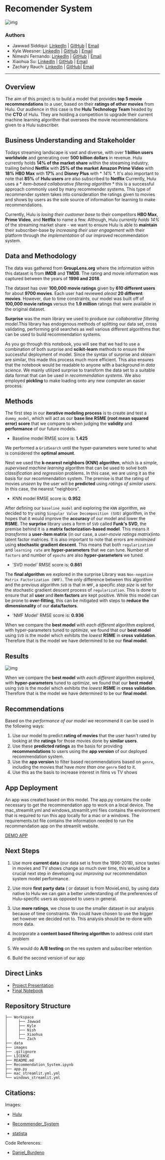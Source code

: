 # Recomender System

![img](./images/Hulu_Banner.jpeg) 
### Authors

- Jawwad Siddiqui:
[LinkedIn](https://www.linkedin.com/in/jsiddiqui85/) |
[GitHub](https://github.com/jsiddiqui85) |
[Email](jsiddiqui85@gmail.com)
- Kyle Weesner:
[LinkedIn](https://www.linkedin.com/in/kyleweesner/) |
[GitHub](https://github.com/KyleWeesner) |
[Email](weesnerkew@yahoo.com)
- Nimeshi Fernando: 
[LinkedIn](https://www.linkedin.com/in/nimeshi-fernando2019/) |
[GitHub](https://github.com/nishlikefish) |
[Email](nimeshilfernando@gmail.com)
- Xiaohua Su: 
[LinkedIn](https://www.linkedin.com/in/xiaohua-su/) |
[GitHub](https://github.com/xiaohua-su) |
[Email](xiaohuasu99@gmail.com)
- Zachary Rauch: 
[LinkedIn](https://www.linkedin.com/in/zach-rauch/) |
[GitHub](https://github.com/ZachRauch)|
[Email](zach.rauch0@gmail.com)

---
## Overview

The aim of this project is to build a model that provides **top 5 movie recommendations** to a user, based on their **ratings of other movies** from Hulu. Our audience in this case is the **Hulu Technology Team** headed by the **CTO** of Hulu. They are holding a competition to upgrade their current machine learning algorithm that oversees the movie recommendations given to a Hulu subscriber. 

## Business Understanding and Stakeholder

Todays streaming landscape is vast and diverse, with over **1 billion users worldwide** and generating over **500 billion dollars** in revenue.  Hulu currently holds **14% of the market share** within the streaming industry, trailing behind **Netflix** with **25% of the market** **Amazon Prime Video** with **18%** **HBO Max** with **17%** and **Disney Plus** with * *14%* *.  It's also important to note that **85%** of **Hulu users** are also subscribed to **Netflix**  Currently, Hulu uses a * *item-based collaborative filtering algorithm* * this is a successful approach commonly used by many recommender systems. This type of recommender system takes into consideration the ratings given to movies and shows by users as the sole source of information for learning to make recommendations. 

Currently, Hulu is *losing their customer base* to their competitors **HBO Max**, **Prime Video**, and **Netflix** to name a few.  Although, Hulu *currently holds 14%* of the streaming market share - we want to ensure Hulu is able to **maintain** their subscriber-base by *increasing their user engagement* with their platform through *the implementation* of our improved recommendation system.

## Data and Methodology

The data was gathered from **GroupLens.org** where the information within this dataset is from **IMDB** and **TMDB**.  The rating and movie information was captured between the years of **1996 and 2018**.  

The dataset has over **100,000 movie ratings** given by **610 different users** for about **9700 movies**. Each user had reviewed *aleast* **20 different movies**.  However, due to time constraints, our model was built off of **100,000 movie ratings** versus the **1.9 million** ratings that were available in the original dataset.

**Surprise** was the main library we used to produce our *collaborative filtering model*.This library has endogenous methods of splitting our data set, cross validating, performing grid searches as well various different algorithms that can be used to build recommendation systems. 

As you go through this notebook, you will see that we had to use a combination of both surprise and **scikit-learn** methods to ensure the successful deployment of model. Since the syntax of surprise and sklearn are similar, this made this process much more efficient. This also ensures that the notebook would be readable to anyone with a background in *data science*. We mainly utilized surprise to transform the data set to a suitable data format that can be used in *recommendation systems*. We also employed **pickling** to make loading onto any new computer an easier process. 

## Methods

The first step in our **iterative modeling process** is to create and test a `dummy_model`, which will act as our **base line RSME (root mean squared error) score** that we compare to when judging the **validity** and **performance** of our future models.  

- Baseline model RMSE score is: **1.425**

We performed a `GridSearch` until the hyper-parameters were tuned to what is considered the **optimal amount**.

Next we used the **k-nearest neighbors (KNN) algorithm**, which is a *simple*, *supervised machine learning* algorithm that can be used to solve both *classification* and *regression* problems. In this case, we are using it as the basis for our recommendation system. The premise is that the rating of movies *unseen* by the user will be **predicted** using *ratings of similar users*. In this case, the nearest "neighbors".

- KNN model RMSE score is: **0.952**

After defining our `baseline_model` and exploring the `KNN` algorithm, we decided to try using `Singular Value Decomposition (SVD)` algorithm, in the hopes that it would improve the **accuracy** of our model and lower the **RSME**. The **surprise** library uses a form of `SVD` called **Funk's SVD**, the premise behind it is a **matrix factorization-based model**. This means it *transforms* a **user-item matrix** (in our case, a *user-movie ratings matrix*)into latent factor matrices. It is also important to note that errors are *minimized* using **stochastic gradient descent**.  This means that both `regularization` and `learning rate` are **hyper-parameters** that we can tune. Number of `factors` and number of `epochs` are also **hyper-parameters** we tuned.

- 'SVD model' RMSE score is: **0.861**

The **final algorithm** we explored in the surprise Library was `Non-negative Matrix Factorization (NMF)`. The only difference between this algorithm and the previous algorithm `SVD` is that in `NMF`, a specific *step size* is set for the stochastic gradient descent process of `regularization`. This is done to ensure that all **user** and **item factors** are kept positive. While this model can be prone to **over-fitting**, this can be mitigated with steps to **reduce the dimensionality** of our **data/factors**. 

- 'NMF Model' RMSE score is: **0.936**

When we compare the **best model** with *each different* algorithm explored, with hyper-parameters tuned to *optimize*, we found that our **best model** using `SVD` is the model which exhibits the *lowest* **RSME** in **cross validation**. Therefore that is the model we have determined to be our **final model**.

## Results
![img](./images/model_performance.png)

When we compare the **best model** with *each different* algorithm explored, with **hyper-parameters** tuned to *optimize*, we found that our **best model** using `SVD` is the model which exhibits the *lowest* **RSME** in **cross validation**. Therefore that is the model we have determined to be our **final model**.

## Recommendations 

Based on the *performance of our model* we recommend it can be used in the following ways: 

 1. Use our model to predict **rating of movies** that the user hasn't rated by looking at the **ratings** for those movies done by **similar users**.
 2. Use these **predicted ratings** as the basis for providing **recommendations** to users using the **app version** of our deployed recommendation system.
 3. Use the **app version** to filter based recommendations based on `genre`, including the movies that have *more than one* `genre` tied to it. 
 4. Use this as the basis to increase interest in films vs TV shows 

## App Deployment

An app was created based on this model. The app.py contains the code necessary to get the recommendation app to work on a local device. The mac_streamlit.yml and windows_streamlit.yml files contains the environment that is required to run this app locally for a mac or a windows. The requirements.txt file contains the information needed to run the recommendation app on the streamlit website.

[DEMO APP](https://share.streamlit.io/xiaohua-su/recommender_system/main/app.py)

## Next Steps

1. Use more **current data** (our data set is from the 1996-2018), since tastes in movies and TV shows change so much over time, this would be a crucial next step in developing our *improving* our recommendation system model performance.

2. Use more **first party data** ( or dataset is from MovieLens), by using data native to Hulu we can gain a better understanding of the preferences of Hulu-specific users as opposed to users in general.

3. Use **more ratings**, we chose to use the smaller dataset in our analysis because of time constraints. We could have chosen to use the bigger set however we decided not to. This analysis should be re-done with more data.

4. Incorporate a **content based filtering algorithm** to address cold start problem

5. We would do **A/B testing** on the res system and subscriber retention

6. Build the second version of our app

## Direct Links

- [Project Presentation](https://github.com/xiaohua-su/Recommender_System/blob/ec34bb0f15e2d288b500fdb9c7b69356b04918cf/presentation.pdf) 
- [Final Notebook](https://github.com/xiaohua-su/Recommender_System/blob/ec34bb0f15e2d288b500fdb9c7b69356b04918cf/Recommendation_Sytstem.ipynb) 

## Repository Structure

```
├── Workspace  
│     ├── Jawwad
│     ├── Kyle
│     ├── Nish
│     ├── Xiaohua
│     └── Zach
├── data
├── images
├── .gitignore
├── LICENSE
├── README.md
├── Recommendation_System.ipynb
├── app.py
├── mac_streamlit.yml.yml
└── windows_streamlit.yml
```

## Citations:

Images:

- [Hulu](https://streamingwars.com/whats-leaving-hulu-this-week-from-50-first-dates-to-rambo/)

- [Recommender_System](https://towardsdatascience.com/recommendation-system-series-part-1-an-executive-guide-to-building-recommendation-system-608f83e2630a)

- [statista](https://www.statista.com/statistics/496011/usa-svod-to-tv-streaming-usage/#:~:text=According%20to%20a%20recent%20survey,entering%20the%20market%20last%20year)

Code References:
- [Daniel_Burdeno](https://github.com/danielburdeno/Kindle-eBook-Recommendations)
